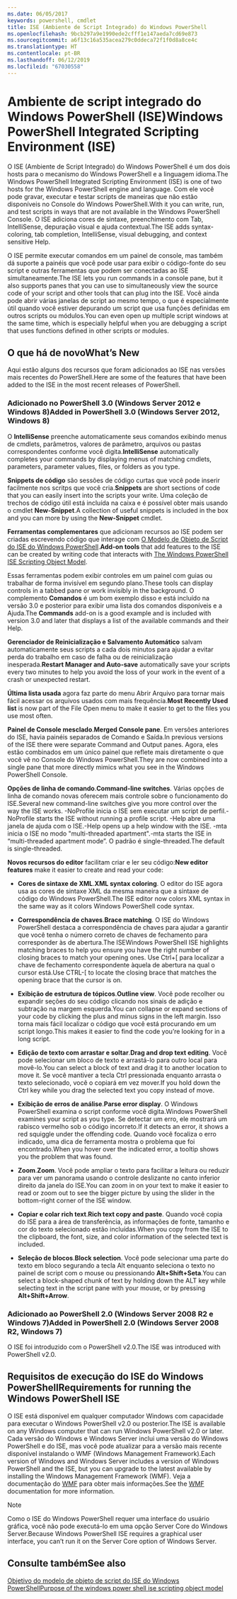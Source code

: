 ```yaml
---
ms.date: 06/05/2017
keywords: powershell, cmdlet
title: ISE (Ambiente de Script Integrado) do Windows PowerShell
ms.openlocfilehash: 9bcb297a9e1990ede2cfff1e147aeda7cd69e873
ms.sourcegitcommit: a6f13c16a535acea279c0ddeca72f1f0d8a8ce4c
ms.translationtype: HT
ms.contentlocale: pt-BR
ms.lasthandoff: 06/12/2019
ms.locfileid: "67030558"
---
```

# <a name="windows-powershell-integrated-scripting-environment-ise"></a><span data-ttu-id="97ca9-103">Ambiente de script integrado do Windows PowerShell (ISE)</span><span class="sxs-lookup"><span data-stu-id="97ca9-103">Windows PowerShell Integrated Scripting Environment (ISE)</span></span>

<span data-ttu-id="97ca9-104">O ISE (Ambiente de Script Integrado) do Windows PowerShell é um dos dois hosts para o mecanismo do Windows PowerShell e a linguagem idioma.</span><span class="sxs-lookup"><span data-stu-id="97ca9-104">The Windows PowerShell Integrated Scripting Environment (ISE) is one of two hosts for the Windows PowerShell engine and language.</span></span> <span data-ttu-id="97ca9-105">Com ele você pode gravar, executar e testar scripts de maneiras que não estão disponíveis no Console do Windows PowerShell.</span><span class="sxs-lookup"><span data-stu-id="97ca9-105">With it you can write, run, and test scripts in ways that are not available in the Windows PowerShell Console.</span></span> <span data-ttu-id="97ca9-106">O ISE adiciona cores de sintaxe, preenchimento com Tab, IntelliSense, depuração visual e ajuda contextual.</span><span class="sxs-lookup"><span data-stu-id="97ca9-106">The ISE adds syntax-coloring, tab completion, IntelliSense, visual debugging, and context sensitive Help.</span></span>

<span data-ttu-id="97ca9-107">O ISE permite executar comandos em um painel de console, mas também dá suporte a painéis que você pode usar para exibir o código-fonte do seu script e outras ferramentas que podem ser conectadas ao ISE simultaneamente.</span><span class="sxs-lookup"><span data-stu-id="97ca9-107">The ISE lets you run commands in a console pane, but it also supports panes that you can use to simultaneously view the source code of your script and other tools that can plug into the ISE.</span></span> <span data-ttu-id="97ca9-108">Você ainda pode abrir várias janelas de script ao mesmo tempo, o que é especialmente útil quando você estiver depurando um script que usa funções definidas em outros scripts ou módulos.</span><span class="sxs-lookup"><span data-stu-id="97ca9-108">You can even open up multiple script windows at the same time, which is especially helpful when you are debugging a script that uses functions defined in other scripts or modules.</span></span>

## <a name="whats-new"></a><span data-ttu-id="97ca9-109">O que há de novo</span><span class="sxs-lookup"><span data-stu-id="97ca9-109">What’s New</span></span>

<span data-ttu-id="97ca9-110">Aqui estão alguns dos recursos que foram adicionados ao ISE nas versões mais recentes do PowerShell.</span><span class="sxs-lookup"><span data-stu-id="97ca9-110">Here are some of the features that have been added to the ISE in the most recent releases of PowerShell.</span></span>

### <a name="added-in-powershell-30-windows-server-2012-windows-8"></a><span data-ttu-id="97ca9-111">Adicionado no PowerShell 3.0 (Windows Server 2012 e Windows 8)</span><span class="sxs-lookup"><span data-stu-id="97ca9-111">Added in PowerShell 3.0 (Windows Server 2012, Windows 8)</span></span>

<span data-ttu-id="97ca9-112">O **IntelliSense** preenche automaticamente seus comandos exibindo menus de cmdlets, parâmetros, valores de parâmetro, arquivos ou pastas correspondentes conforme você digita.</span><span class="sxs-lookup"><span data-stu-id="97ca9-112">**IntelliSense** automatically completes your commands by displaying menus of matching cmdlets, parameters, parameter values, files, or folders as you type.</span></span>

<span data-ttu-id="97ca9-113">**Snippets de código** são sessões de código curtas que você pode inserir facilmente nos scritps que você cria.</span><span class="sxs-lookup"><span data-stu-id="97ca9-113">**Snippets** are short sections of code that you can easily insert into the scripts your write.</span></span> <span data-ttu-id="97ca9-114">Uma coleção de trechos de código útil está incluída na caixa e é possível obter mais usando o cmdlet **New-Snippet**.</span><span class="sxs-lookup"><span data-stu-id="97ca9-114">A collection of useful snippets is included in the box and you can more by using the **New-Snippet** cmdlet.</span></span>

<span data-ttu-id="97ca9-115">**Ferramentas complementares** que adicionam recursos ao ISE podem ser criadas escrevendo código que interage com [O Modelo de Objeto de Script do ISE do Windows PowerShell](../../core-powershell/ise/The-ISE-Object-Model-Hierarchy.md).</span><span class="sxs-lookup"><span data-stu-id="97ca9-115">**Add-on tools** that add features to the ISE can be created by writing code that interacts with [The Windows PowerShell ISE Scripting Object Model](../../core-powershell/ise/The-ISE-Object-Model-Hierarchy.md).</span></span>

<span data-ttu-id="97ca9-116">Essas ferramentas podem exibir controles em um painel com guias ou trabalhar de forma invisível em segundo plano.</span><span class="sxs-lookup"><span data-stu-id="97ca9-116">These tools can display controls in a tabbed pane or work invisibly in the background.</span></span> <span data-ttu-id="97ca9-117">O complemento **Comandos** é um bom exemplo disso e está incluído na versão 3.0 e posterior para exibir uma lista dos comandos disponíveis e a Ajuda.</span><span class="sxs-lookup"><span data-stu-id="97ca9-117">The **Commands** add-on is a good example and is included with version 3.0 and later that displays a list of the available commands and their Help.</span></span>

<span data-ttu-id="97ca9-118">**Gerenciador de Reinicialização e Salvamento Automático** salvam automaticamente seus scripts a cada dois minutos para ajudar a evitar perda do trabalho em caso de falha ou de reinicialização inesperada.</span><span class="sxs-lookup"><span data-stu-id="97ca9-118">**Restart Manager and Auto-save** automatically save your scripts every two minutes to help you avoid the loss of your work in the event of a crash or unexpected restart.</span></span>

<span data-ttu-id="97ca9-119">**Última lista usada** agora faz parte do menu Abrir Arquivo para tornar mais fácil acessar os arquivos usados com mais frequência.</span><span class="sxs-lookup"><span data-stu-id="97ca9-119">**Most Recently Used list** is now part of the File Open menu to make it easier to get to the files you use most often.</span></span>

<span data-ttu-id="97ca9-120">**Painel de Console mesclado**.</span><span class="sxs-lookup"><span data-stu-id="97ca9-120">**Merged Console pane**.</span></span> <span data-ttu-id="97ca9-121">Em versões anteriores do ISE, havia painéis separados de Comando e Saída.</span><span class="sxs-lookup"><span data-stu-id="97ca9-121">In previous versions of the ISE there were separate Command and Output panes.</span></span> <span data-ttu-id="97ca9-122">Agora, eles estão combinados em um único painel que reflete mais diretamente o que você vê no Console do Windows PowerShell.</span><span class="sxs-lookup"><span data-stu-id="97ca9-122">They are now combined into a single pane that more directly mimics what you see in the Windows PowerShell Console.</span></span>

<span data-ttu-id="97ca9-123">**Opções de linha de comando**.</span><span class="sxs-lookup"><span data-stu-id="97ca9-123">**Command-line switches**.</span></span> <span data-ttu-id="97ca9-124">Várias opções de linha de comando novas oferecem mais controle sobre o funcionamento do ISE.</span><span class="sxs-lookup"><span data-stu-id="97ca9-124">Several new command-line switches give you more control over the way the ISE works.</span></span> <span data-ttu-id="97ca9-125">-NoProfile inicia o ISE sem executar um script de perfil.</span><span class="sxs-lookup"><span data-stu-id="97ca9-125">-NoProfile starts the ISE without running a profile script.</span></span> <span data-ttu-id="97ca9-126">-Help abre uma janela de ajuda com o ISE.</span><span class="sxs-lookup"><span data-stu-id="97ca9-126">-Help opens up a help window with the ISE.</span></span> <span data-ttu-id="97ca9-127">-mta inicia o ISE no modo "multi-threaded apartment".</span><span class="sxs-lookup"><span data-stu-id="97ca9-127">-mta starts the ISE in “multi-threaded apartment mode”.</span></span> <span data-ttu-id="97ca9-128">O padrão é single-threaded.</span><span class="sxs-lookup"><span data-stu-id="97ca9-128">The default is single-threaded.</span></span>

<span data-ttu-id="97ca9-129">**Novos recursos do editor** facilitam criar e ler seu código:</span><span class="sxs-lookup"><span data-stu-id="97ca9-129">**New editor features** make it easier to create and read your code:</span></span>

- <span data-ttu-id="97ca9-130">**Cores de sintaxe de XML**.</span><span class="sxs-lookup"><span data-stu-id="97ca9-130">**XML syntax coloring**.</span></span> <span data-ttu-id="97ca9-131">O editor do ISE agora usa as cores de sintaxe XML da mesma maneira que a sintaxe de código do Windows PowerShell.</span><span class="sxs-lookup"><span data-stu-id="97ca9-131">The ISE editor now colors XML syntax in the same way as it colors Windows PowerShell code syntax.</span></span>

- <span data-ttu-id="97ca9-132">**Correspondência de chaves**.</span><span class="sxs-lookup"><span data-stu-id="97ca9-132">**Brace matching**.</span></span> <span data-ttu-id="97ca9-133">O ISE do Windows PowerShell destaca a correspondência de chaves para ajudar a garantir que você tenha o número correto de chaves de fechamento para corresponder às de abertura.</span><span class="sxs-lookup"><span data-stu-id="97ca9-133">The ISEWindows PowerShell ISE highlights matching braces to help you ensure you have the right number of closing braces to match your opening ones.</span></span> <span data-ttu-id="97ca9-134">Use Ctrl+\[ para localizar a chave de fechamento correspondente àquela de abertura na qual o cursor está.</span><span class="sxs-lookup"><span data-stu-id="97ca9-134">Use CTRL-\[ to locate the closing brace that matches the opening brace that the cursor is on.</span></span>

- <span data-ttu-id="97ca9-135">**Exibição de estrutura de tópicos**.</span><span class="sxs-lookup"><span data-stu-id="97ca9-135">**Outline view**.</span></span> <span data-ttu-id="97ca9-136">Você pode recolher ou expandir seções do seu código clicando nos sinais de adição e subtração na margem esquerda.</span><span class="sxs-lookup"><span data-stu-id="97ca9-136">You can collapse or expand sections of your code by clicking the plus and minus signs in the left margin.</span></span> <span data-ttu-id="97ca9-137">Isso torna mais fácil localizar o código que você está procurando em um script longo.</span><span class="sxs-lookup"><span data-stu-id="97ca9-137">This makes it easier to find the code you’re looking for in a long script.</span></span>

- <span data-ttu-id="97ca9-138">**Edição de texto com arrastar e soltar**.</span><span class="sxs-lookup"><span data-stu-id="97ca9-138">**Drag and drop text editing**.</span></span> <span data-ttu-id="97ca9-139">Você pode selecionar um bloco de texto e arrastá-lo para outro local para movê-lo.</span><span class="sxs-lookup"><span data-stu-id="97ca9-139">You can select a block of text and drag it to another location to move it.</span></span> <span data-ttu-id="97ca9-140">Se você mantiver a tecla Ctrl pressionada enquanto arrasta o texto selecionado, você o copiará em vez mover.</span><span class="sxs-lookup"><span data-stu-id="97ca9-140">If you hold down the Ctrl key while you drag the selected text you copy instead of move.</span></span>

- <span data-ttu-id="97ca9-141">**Exibição de erros de análise**.</span><span class="sxs-lookup"><span data-stu-id="97ca9-141">**Parse error display**.</span></span> <span data-ttu-id="97ca9-142">O Windows PowerShell examina o script conforme você digita.</span><span class="sxs-lookup"><span data-stu-id="97ca9-142">Windows PowerShell examines your script as you type.</span></span> <span data-ttu-id="97ca9-143">Se detectar um erro, ele mostrará um rabisco vermelho sob o código incorreto.</span><span class="sxs-lookup"><span data-stu-id="97ca9-143">If it detects an error, it shows a red squiggle under the offending code.</span></span> <span data-ttu-id="97ca9-144">Quando você focaliza o erro indicado, uma dica de ferramenta mostra o problema que foi encontrado.</span><span class="sxs-lookup"><span data-stu-id="97ca9-144">When you hover over the indicated error, a tooltip shows you the problem that was found.</span></span>

- <span data-ttu-id="97ca9-145">**Zoom**.</span><span class="sxs-lookup"><span data-stu-id="97ca9-145">**Zoom**.</span></span> <span data-ttu-id="97ca9-146">Você pode ampliar o texto para facilitar a leitura ou reduzir para ver um panorama usando o controle deslizante no canto inferior direito da janela do ISE.</span><span class="sxs-lookup"><span data-stu-id="97ca9-146">You can zoom in on your text to make it easier to read or zoom out to see the bigger picture by using the slider in the bottom-right corner of the ISE window.</span></span>

- <span data-ttu-id="97ca9-147">**Copiar e colar rich text**.</span><span class="sxs-lookup"><span data-stu-id="97ca9-147">**Rich text copy and paste**.</span></span> <span data-ttu-id="97ca9-148">Quando você copia do ISE para a área de transferência, as informações de fonte, tamanho e cor do texto selecionado estão incluídas.</span><span class="sxs-lookup"><span data-stu-id="97ca9-148">When you copy from the ISE to the clipboard, the font, size, and color information of the selected text is included.</span></span>

- <span data-ttu-id="97ca9-149">**Seleção de blocos**.</span><span class="sxs-lookup"><span data-stu-id="97ca9-149">**Block selection**.</span></span> <span data-ttu-id="97ca9-150">Você pode selecionar uma parte do texto em bloco segurando a tecla Alt enquanto seleciona o texto no painel de script com o mouse ou pressionando **Alt+Shift+Seta**.</span><span class="sxs-lookup"><span data-stu-id="97ca9-150">You can select a block-shaped chunk of text by holding down the ALT key while selecting text in the script pane with your mouse, or by pressing **Alt+Shift+Arrow**.</span></span>

### <a name="added-in-powershell-20-windows-server-2008-r2-windows-7"></a><span data-ttu-id="97ca9-151">Adicionado ao PowerShell 2.0 (Windows Server 2008 R2 e Windows 7)</span><span class="sxs-lookup"><span data-stu-id="97ca9-151">Added in PowerShell 2.0 (Windows Server 2008 R2, Windows 7)</span></span>

<span data-ttu-id="97ca9-152">O ISE foi introduzido com o PowerShell v2.0.</span><span class="sxs-lookup"><span data-stu-id="97ca9-152">The ISE was introduced with PowerShell v2.0.</span></span>

## <a name="requirements-for-running-the-windows-powershell-ise"></a><span data-ttu-id="97ca9-153">Requisitos de execução do ISE do Windows PowerShell</span><span class="sxs-lookup"><span data-stu-id="97ca9-153">Requirements for running the Windows PowerShell ISE</span></span>

<span data-ttu-id="97ca9-154">O ISE está disponível em qualquer computador Windows com capacidade para executar o Windows PowerShell v2.0 ou posterior.</span><span class="sxs-lookup"><span data-stu-id="97ca9-154">The ISE is available on any Windows computer that can run Windows PowerShell v2.0 or later.</span></span> <span data-ttu-id="97ca9-155">Cada versão do Windows e Windows Server inclui uma versão do Windows PowerShell e do ISE, mas você pode atualizar para a versão mais recente disponível instalando o WMF (Windows Management Framework).</span><span class="sxs-lookup"><span data-stu-id="97ca9-155">Each version of Windows and Windows Server includes a version of Windows PowerShell and the ISE, but you can upgrade to the latest available by installing the Windows Management Framework (WMF).</span></span> <span data-ttu-id="97ca9-156">Veja a documentação do [WMF](/powershell/wmf) para obter mais informações.</span><span class="sxs-lookup"><span data-stu-id="97ca9-156">See the [WMF](/powershell/wmf) documentation for more information.</span></span>

> [!NOTE]
> <span data-ttu-id="97ca9-157">Como o ISE do Windows PowerShell requer uma interface do usuário gráfica, você não pode executá-lo em uma opção Server Core do Windows Server.</span><span class="sxs-lookup"><span data-stu-id="97ca9-157">Because Windows PowerShell ISE requires a graphical user interface, you can’t run it on the Server Core option of Windows Server.</span></span>

## <a name="see-also"></a><span data-ttu-id="97ca9-158">Consulte também</span><span class="sxs-lookup"><span data-stu-id="97ca9-158">See also</span></span>

[<span data-ttu-id="97ca9-159">Objetivo do modelo de objeto de script do ISE do Windows PowerShell</span><span class="sxs-lookup"><span data-stu-id="97ca9-159">Purpose of the windows power shell ise scripting object model</span></span>](../../core-powershell/ise/Purpose-of-the-Windows-PowerShell-ISE-Scripting-Object-Model.md)
